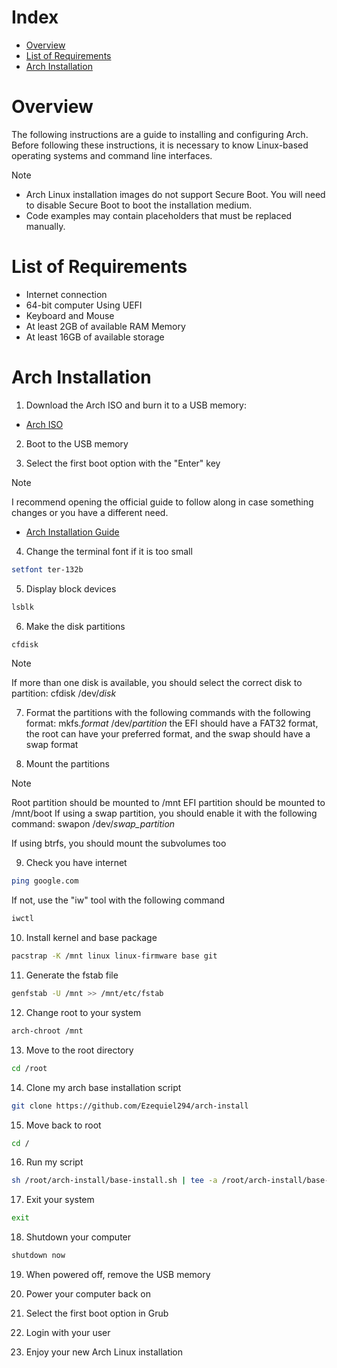 # Index

- [Overview](#overview)
- [List of Requirements](#list-of-requirements)
- [Arch Installation](#arch-installation)

# Overview

The following instructions are a guide to installing and configuring Arch. Before following these instructions, it is necessary to know Linux-based operating systems and command line interfaces.

> [!NOTE]
>
> - Arch Linux installation images do not support Secure Boot. You will need to disable Secure Boot to boot the installation medium.
> - Code examples may contain placeholders that must be replaced manually.

# List of Requirements

- Internet connection
- 64-bit computer Using UEFI
- Keyboard and Mouse
- At least 2GB of available RAM Memory
- At least 16GB of available storage

# Arch Installation

1. Download the Arch ISO and burn it to a USB memory:

- [Arch ISO](https://archlinux.org/download/)

2. Boot to the USB memory

3. Select the first boot option with the "Enter" key

> [!NOTE]
> I recommend opening the official guide to follow along in case something changes or you have a different need.
>
> - [Arch Installation Guide](https://wiki.archlinux.org/title/Installation_guide)

4. Change the terminal font if it is too small

```bash
setfont ter-132b
```

5. Display block devices

```bash
lsblk
```

6. Make the disk partitions

```bash
cfdisk
```
> [!NOTE]
> If more than one disk is available, you should select the correct disk to partition: cfdisk /dev/*disk*


7. Format the partitions with the following commands with the following format:
mkfs.*format* /dev/*partition*
the EFI should have a FAT32 format, the root can have your preferred format, and the swap should have a swap format

8. Mount the partitions
> [!NOTE]
> Root partition should be mounted to /mnt
> EFI partition should be mounted to /mnt/boot
> If using a swap partition, you should enable it with the following command: swapon /dev/*swap_partition*
>
> If using btrfs, you should mount the subvolumes too

9. Check you have internet

```bash
ping google.com
```

If not, use the "iw" tool with the following command

```bash
iwctl
```

10. Install kernel and base package

```bash
pacstrap -K /mnt linux linux-firmware base git
```

11. Generate the fstab file

```bash
genfstab -U /mnt >> /mnt/etc/fstab
```

12. Change root to your system

```bash
arch-chroot /mnt
```

13. Move to the root directory

```bash
cd /root
```

14. Clone my arch base installation script

```bash
git clone https://github.com/Ezequiel294/arch-install
```

15. Move back to root

```bash
cd /
```

16. Run my script

```bash
sh /root/arch-install/base-install.sh | tee -a /root/arch-install/base-install.log
```

17. Exit your system

```bash
exit
```

18. Shutdown your computer

```bash
shutdown now
```

19. When powered off, remove the USB memory

20. Power your computer back on

21. Select the first boot option in Grub

22. Login with your user

23. Enjoy your new Arch Linux installation

